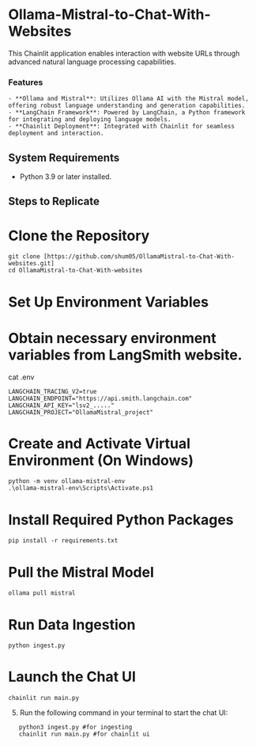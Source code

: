 # Ollama-Mistral-to-Chat-With-Websites

This Chainlit application enables interaction with website URLs through advanced natural language processing capabilities.

### Features
```
- **Ollama and Mistral**: Utilizes Ollama AI with the Mistral model, offering robust language understanding and generation capabilities.
- **LangChain Framework**: Powered by LangChain, a Python framework for integrating and deploying language models.
- **Chainlit Deployment**: Integrated with Chainlit for seamless deployment and interaction.
```
## System Requirements

- Python 3.9 or later installed.


## Steps to Replicate 


# Clone the Repository
```
git clone [https://github.com/shum05/OllamaMistral-to-Chat-With-websites.git]
cd OllamaMistral-to-Chat-With-websites
```
# Set Up Environment Variables
# Obtain necessary environment variables from LangSmith website.
cat .env
```
LANGCHAIN_TRACING_V2=true
LANGCHAIN_ENDPOINT="https://api.smith.langchain.com"
LANGCHAIN_API_KEY="lsv2_....."
LANGCHAIN_PROJECT="OllamaMistral_project"
```
# Create and Activate Virtual Environment (On Windows)
```
python -m venv ollama-mistral-env
.\ollama-mistral-env\Scripts\Activate.ps1
```

# Install Required Python Packages
```
pip install -r requirements.txt
```
# Pull the Mistral Model
```
ollama pull mistral
```

# Run Data Ingestion
```
python ingest.py
```
# Launch the Chat UI
```
chainlit run main.py
```

5. Run the following command in your terminal to start the chat UI:
```
   python3 ingest.py #for ingesting
   chainlit run main.py #for chainlit ui
```
